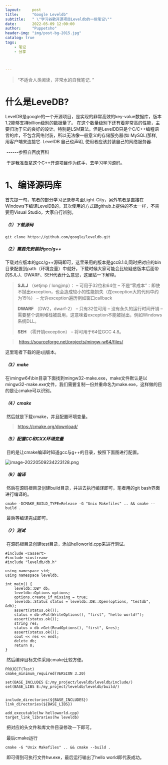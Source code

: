 ```yaml
---
layout:     post
title:      "Google Leveldb"
subtitle:   " \"学习谷歌开源项目Leveldb的一些笔记\""
date:       2022-05-09 12:00:00
author:     "Puppetsho"
header-img: "img/post-bg-2015.jpg"
catalog: true
tags:
    - 笔记
    - 分享



---
```


> “不适合人类阅读，非常水的自我笔记. ”

# 什么是LeveDB?

​		LevelDB是google的一个开源项目，是实现的非常高效的key-value数据库，版本1.2能够支持billion级别的数据量了。 在这个数量级别下还有着非常高的性能，主要归功于它的良好的设计。特别是LSM算法。但是LevelDB只是个C/C++编程语言的库，不包含网络封装，所以无法像一般意义的存储服务器(如 MySQL)那样, 用客户端来连接它. LevelDB 自己也声明, 使用者应该封装自己的网络服务器.

​																																		------参照自百度百科

​		于是我准备拿这个C++开源项目作为练手，去学习学习源码。

# 1、编译源码库

​		首先提一句，笔者的部分学习记录参考至Light-City，另外笔者是直接在Windows下编译LevelDB的，其次使用的方式跟github上提供的不太一样，不需要用Visual Studio，大家自行辨别。

##### （1）下载源码

```
git clone https://github.com/google/leveldb.git
```

##### （2）需要先安装好gcc/g++

​		下载对应版本的gcc/g++源码即可，这里采用的版本是gcc8.1.0,同时把对应的bin目录配置到path（环境变量）中就好，下载时候大家可能会比较疑惑版本后面带的SJLJ、DWARF、SEH代表什么意思，这里贴一下解释。

> **SJLJ** （setjmp / longjmp）： – 可用于32位和64位 – 不是“零成本”：即使不抛出exception，也会造成较小的性能损失（在exception大的代码中约为15％） – 允许exception遍历例如窗口callback
>
> **DWARF** （DW2，dwarf-2） – 只有32位可用 – 没有永久的运行时间开销 – 需要整个调用堆栈被启用，这意味着exception不能被抛出，例如Windows系统DLL。
>
> **SEH** （零开销exception） – 将可用于64位GCC 4.8。

> ​	https://sourceforge.net/projects/mingw-w64/files/

这里笔者下载的是sjlj版本。

##### （3）make

​		在\mingw64\bin目录下面找到mingw32-make.exe，make文件默认是以mingw32-make.exe文件，我们需要复制一份并重命名为make.exe，这样做的目的是让cmake可以识别。

##### （4）cmake

​		然后就是下载cmake，并且配置环境变量。

> https://cmake.org/download/

##### （5）配置CC和CXX环境变量

​		目的是让cmake编译时知道gcc与g++的目录，按照下面图进行配置。

![image-20220509234223128.png](https://s2.loli.net/2022/05/09/LBUNwufMFS5VHpo.png)

##### （6）编译

​		然后在源码根目录创建build目录，并进去执行编译即可，笔者用的git bash界面进行编译的。

```
cmake -DCMAKE_BUILD_TYPE=Release -G "Unix Makefiles" .. && cmake --build .
```

​		最后等编译完成即可。

##### 	（7）测试

​		在源码根目录创建test目录，添加helloworld.cpp来进行测试。

```
#include <cassert>
#include <iostream>
#include "leveldb/db.h"

using namespace std;
using namespace leveldb;

int main() {
	leveldb::DB* db;
	leveldb::Options options;
	options.create_if_missing = true;
	leveldb::Status status = leveldb::DB::Open(options, "testdb", &db);
	assert(status.ok());
	status = db->Put(WriteOptions(), "first", "hello world!");
	assert(status.ok());
	string res;
	status = db->Get(ReadOptions(), "first", &res);
	assert(status.ok());
	cout << res << endl;
	delete db; 
	return 0;
}
```

​		然后编译目标文件采用cmake比较方便。

```
PROJECT(Test)
cmake_minimum_required(VERSION 3.20)

set(BASE_INCLUDES E:/my_project/leveldb/leveldb/include/)
set(BASE_LIBS E:/my_project/leveldb/leveldb/build/)


include_directories(${BASE_INCLUDES})
link_directories(${BASE_LIBS})

add_executable(hw helloworld.cpp)
target_link_libraries(hw leveldb)
```

​		把对应的头文件和库文件目录修改一下即可。

​		最后cmake运行

```
cmake -G "Unix Makefiles" .. && cmake --build .
```

​		即可得到可执行文件hw.exe，最后运行输出了hello world即代表成功。